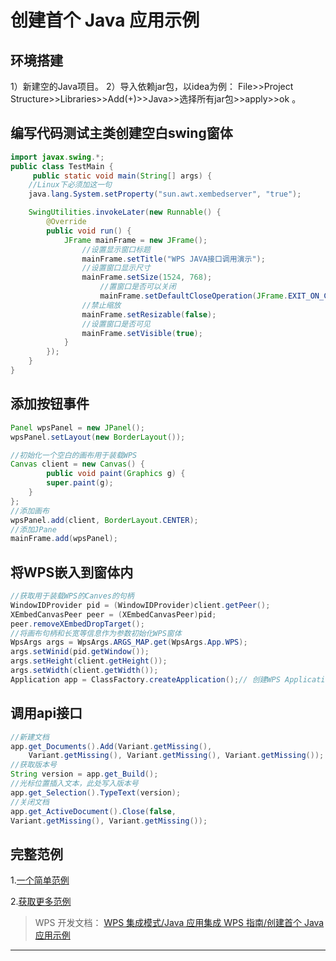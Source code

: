 # 创建首个 Java 应用示例

## 环境搭建

1）新建空的Java项目。 2）导入依赖jar包，以idea为例： File\>\>Project Structure\>\>Libraries\>\>Add(+)\>\>Java\>\>选择所有jar包\>\>apply\>\>ok 。

## 编写代码测试主类创建空白swing窗体

``` Java
import javax.swing.*;
public class TestMain {
     public static void main(String[] args) {
    //Linux下必须加这一句
    java.lang.System.setProperty("sun.awt.xembedserver", "true");

    SwingUtilities.invokeLater(new Runnable() {
        @Override
        public void run() {
            JFrame mainFrame = new JFrame();
                //设置显示窗口标题
                mainFrame.setTitle("WPS JAVA接口调用演示");
                //设置窗口显示尺寸
                mainFrame.setSize(1524, 768);
                    //置窗口是否可以关闭
                    mainFrame.setDefaultCloseOperation(JFrame.EXIT_ON_CLOSE);
                //禁止缩放
                mainFrame.setResizable(false);
                //设置窗口是否可见
                mainFrame.setVisible(true);
            }
        });
    }
}
```

## 添加按钮事件

``` Java
Panel wpsPanel = new JPanel();
wpsPanel.setLayout(new BorderLayout());

//初始化一个空白的画布用于装载WPS
Canvas client = new Canvas() {
        public void paint(Graphics g) {
        super.paint(g);
    }
};
//添加画布
wpsPanel.add(client, BorderLayout.CENTER);
//添加JPane
mainFrame.add(wpsPanel);
```

## 将WPS嵌入到窗体内

``` Java
//获取用于装载WPS的Canves的句柄
WindowIDProvider pid = (WindowIDProvider)client.getPeer();
XEmbedCanvasPeer peer = (XEmbedCanvasPeer)pid;
peer.removeXEmbedDropTarget();
//将画布句柄和长宽等信息作为参数初始化WPS窗体
WpsArgs args = WpsArgs.ARGS_MAP.get(WpsArgs.App.WPS);
args.setWinid(pid.getWindow());
args.setHeight(client.getHeight());
args.setWidth(client.getWidth());
Application app = ClassFactory.createApplication();// 创建WPS Application对象
```

## 调用api接口

``` Java
//新建文档
app.get_Documents().Add(Variant.getMissing(),
    Variant.getMissing(), Variant.getMissing(), Variant.getMissing());
//获取版本号
String version = app.get_Build();
//光标位置插入文本，此处写入版本号
app.get_Selection().TypeText(version);
//关闭文档
app.get_ActiveDocument().Close(false, 
Variant.getMissing(), Variant.getMissing());
```

## 完整范例

1.[一个简单范例](https://qn.cache.wpscdn.cn/encs/doc/office_v19/topics/WPS%20集成模式/Java%20应用集成%20WPS%20指南/smalldemo.htm)

2.[获取更多范例](https://code.aliyun.com/zouyingfeng/wps/tree/master/java)

> WPS 开发文档： [WPS 集成模式/Java 应用集成 WPS 指南/创建首个 Java 应用示例](https://qn.cache.wpscdn.cn/encs/doc/office_v19/topics/WPS%20%E9%9B%86%E6%88%90%E6%A8%A1%E5%BC%8F/Java%20%E5%BA%94%E7%94%A8%E9%9B%86%E6%88%90%20WPS%20%E6%8C%87%E5%8D%97/%E5%88%9B%E5%BB%BA%E9%A6%96%E4%B8%AA%20Java%20%E5%BA%94%E7%94%A8%E7%A4%BA%E4%BE%8B.html)

------------------------------------------------------------------------
